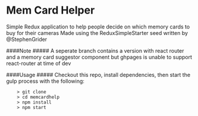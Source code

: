 # Mem Card Helper

Simple Redux application to help people decide on which memory cards to buy for their cameras
Made using the ReduxSimpleStarter seed written by @StephenGrider

####Note  #####
A seperate branch contains a version with react router and a memory card suggestor component but ghpages is unable to support react-router at time of dev

####Usage #####
Checkout this repo, install dependencies, then start the gulp process with the following:

```
	> git clone
	> cd memcardhelp
	> npm install
	> npm start
```

